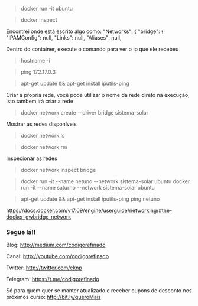 > docker run -it ubuntu

> docker inspect <container id>

Encontrei onde está escrito algo como:
 "Networks": {
                "bridge": {
                    "IPAMConfig": null,
                    "Links": null,
                    "Aliases": null,


Dentro do container, execute o comando para ver o ip que ele recebeu
> hostname -i

> ping 172.17.0.3

> apt-get update && apt-get install iputils-ping

Criar a pŕopria rede, você pode utilizar o nome da rede direto na execução, isto tambem irá criar a rede
> docker network create --driver bridge sistema-solar

Mostrar as redes disponíveis
> docker network ls

> docker network rm <network id>

Inspecionar as redes
> docker network inspect bridge

> docker run -it --name netuno --network sistema-solar ubuntu
> docker run -it --name saturno --network sistema-solar ubuntu

> apt-get update && apt-get install iputils-ping
> ping netuno



https://docs.docker.com/v17.09/engine/userguide/networking/#the-docker_gwbridge-network


### Segue lá!!
Blog: http://medium.com/codigorefinado

Canal: http://youtube.com/codigorefinado

Twitter: http://twitter.com/cknp

Telegram: https://t.me/codigorefinado

Só para quem quer se manter atualizado e receber cupons de desconto nos próximos curso:
http://bit.ly/queroMais